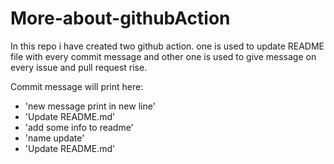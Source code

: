 # More-about-githubAction
In this repo i have created two github action.
  one is used to update README file with every commit message
  and other one is used to give message on every issue and pull request rise. 

Commit message will print here:
- 'new message print in new line'
- 'Update README.md'
- 'add some info to readme'
- 'name update'
- 'Update README.md'
